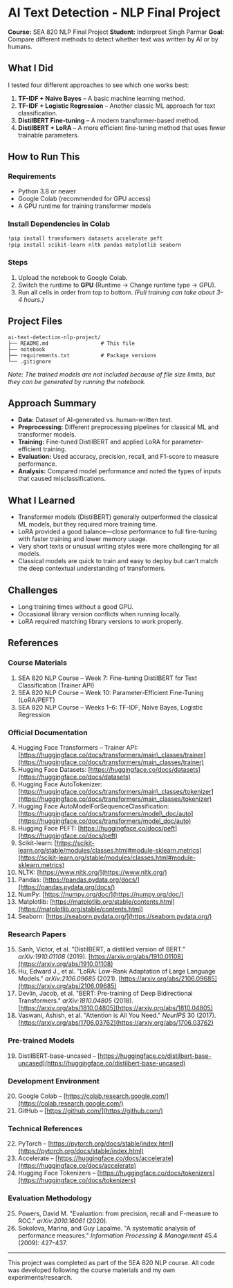 # AI Text Detection - NLP Final Project

**Course:** SEA 820 NLP Final Project
**Student:** Inderpreet Singh Parmar
**Goal:** Compare different methods to detect whether text was written by AI or by humans.

## What I Did

I tested four different approaches to see which one works best:

1. **TF-IDF + Naive Bayes** – A basic machine learning method.
2. **TF-IDF + Logistic Regression** – Another classic ML approach for text classification.
3. **DistilBERT Fine-tuning** – A modern transformer-based method.
4. **DistilBERT + LoRA** – A more efficient fine-tuning method that uses fewer trainable parameters.


## How to Run This

### Requirements

* Python 3.8 or newer
* Google Colab (recommended for GPU access)
* A GPU runtime for training transformer models

### Install Dependencies in Colab

```bash
!pip install transformers datasets accelerate peft
!pip install scikit-learn nltk pandas matplotlib seaborn
```

### Steps

1. Upload the notebook to Google Colab.
2. Switch the runtime to **GPU** (Runtime → Change runtime type → GPU).
3. Run all cells in order from top to bottom.
   *(Full training can take about 3–4 hours.)*

## Project Files

```
ai-text-detection-nlp-project/
├── README.md                 # This file
├── notebook
├── requirements.txt          # Package versions
└── .gitignore
```

*Note: The trained models are not included because of file size limits, but they can be generated by running the notebook.*

## Approach Summary

* **Data:** Dataset of AI-generated vs. human-written text.
* **Preprocessing:** Different preprocessing pipelines for classical ML and transformer models.
* **Training:** Fine-tuned DistilBERT and applied LoRA for parameter-efficient training.
* **Evaluation:** Used accuracy, precision, recall, and F1-score to measure performance.
* **Analysis:** Compared model performance and noted the types of inputs that caused misclassifications.

## What I Learned

* Transformer models (DistilBERT) generally outperformed the classical ML models, but they required more training time.
* LoRA provided a good balance—close performance to full fine-tuning with faster training and lower memory usage.
* Very short texts or unusual writing styles were more challenging for all models.
* Classical models are quick to train and easy to deploy but can’t match the deep contextual understanding of transformers.

## Challenges

* Long training times without a good GPU.
* Occasional library version conflicts when running locally.
* LoRA required matching library versions to work properly.

## References

### Course Materials

1. SEA 820 NLP Course – Week 7: Fine-tuning DistilBERT for Text Classification (Trainer API)
2. SEA 820 NLP Course – Week 10: Parameter-Efficient Fine-Tuning (LoRA/PEFT)
3. SEA 820 NLP Course – Weeks 1–6: TF-IDF, Naive Bayes, Logistic Regression

### Official Documentation

4. Hugging Face Transformers – Trainer API: [https://huggingface.co/docs/transformers/main\_classes/trainer](https://huggingface.co/docs/transformers/main_classes/trainer)
5. Hugging Face Datasets: [https://huggingface.co/docs/datasets](https://huggingface.co/docs/datasets)
6. Hugging Face AutoTokenizer: [https://huggingface.co/docs/transformers/main\_classes/tokenizer](https://huggingface.co/docs/transformers/main_classes/tokenizer)
7. Hugging Face AutoModelForSequenceClassification: [https://huggingface.co/docs/transformers/model\_doc/auto](https://huggingface.co/docs/transformers/model_doc/auto)
8. Hugging Face PEFT: [https://huggingface.co/docs/peft](https://huggingface.co/docs/peft)
9. Scikit-learn: [https://scikit-learn.org/stable/modules/classes.html#module-sklearn.metrics](https://scikit-learn.org/stable/modules/classes.html#module-sklearn.metrics)
10. NLTK: [https://www.nltk.org/](https://www.nltk.org/)
11. Pandas: [https://pandas.pydata.org/docs/](https://pandas.pydata.org/docs/)
12. NumPy: [https://numpy.org/doc/](https://numpy.org/doc/)
13. Matplotlib: [https://matplotlib.org/stable/contents.html](https://matplotlib.org/stable/contents.html)
14. Seaborn: [https://seaborn.pydata.org/](https://seaborn.pydata.org/)

### Research Papers

15. Sanh, Victor, et al. "DistilBERT, a distilled version of BERT." *arXiv:1910.01108* (2019). [https://arxiv.org/abs/1910.01108](https://arxiv.org/abs/1910.01108)
16. Hu, Edward J., et al. "LoRA: Low-Rank Adaptation of Large Language Models." *arXiv:2106.09685* (2021). [https://arxiv.org/abs/2106.09685](https://arxiv.org/abs/2106.09685)
17. Devlin, Jacob, et al. "BERT: Pre-training of Deep Bidirectional Transformers." *arXiv:1810.04805* (2018). [https://arxiv.org/abs/1810.04805](https://arxiv.org/abs/1810.04805)
18. Vaswani, Ashish, et al. "Attention is All You Need." *NeurIPS* 30 (2017). [https://arxiv.org/abs/1706.03762](https://arxiv.org/abs/1706.03762)

### Pre-trained Models

19. DistilBERT-base-uncased – [https://huggingface.co/distilbert-base-uncased](https://huggingface.co/distilbert-base-uncased)

### Development Environment

20. Google Colab – [https://colab.research.google.com/](https://colab.research.google.com/)
21. GitHub – [https://github.com/](https://github.com/)

### Technical References

22. PyTorch – [https://pytorch.org/docs/stable/index.html](https://pytorch.org/docs/stable/index.html)
23. Accelerate – [https://huggingface.co/docs/accelerate](https://huggingface.co/docs/accelerate)
24. Hugging Face Tokenizers – [https://huggingface.co/docs/tokenizers](https://huggingface.co/docs/tokenizers)

### Evaluation Methodology

25. Powers, David M. "Evaluation: from precision, recall and F-measure to ROC." *arXiv:2010.16061* (2020).
26. Sokolova, Marina, and Guy Lapalme. "A systematic analysis of performance measures." *Information Processing & Management* 45.4 (2009): 427–437.

---

This project was completed as part of the SEA 820 NLP course. All code was developed following the course materials and my own experiments/research.
